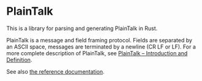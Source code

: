 PlainTalk
=========
This is a library for parsing and generating PlainTalk in Rust.

PlainTalk is a message and field framing protocol. Fields are separated by an
ASCII space, messages are terminated by a newline (CR LF or LF). For a more
complete description of PlainTalk, see [PlainTalk &ndash; Introduction and
Definition](http://magnushoff.com/plaintalk/introduction-and-definition.html).

See also [the reference documentation](http://magnushoff.com/plaintalk/introduction-and-definition.html).
